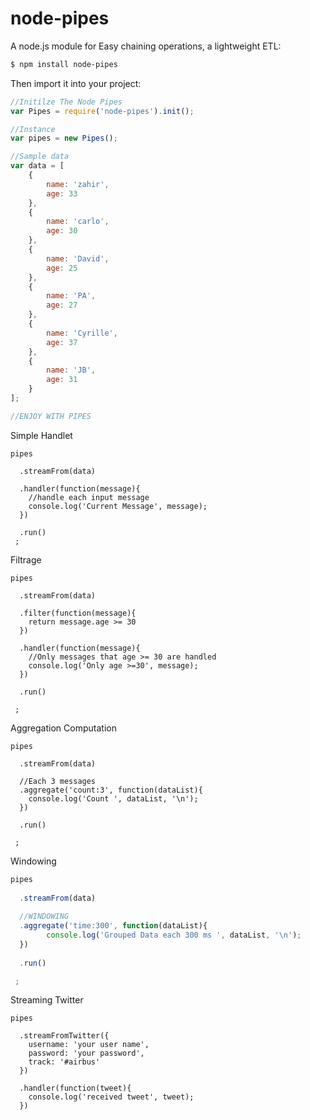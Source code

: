 node-pipes
==========

A node.js module for Easy chaining operations, a lightweight ETL:

```bash
$ npm install node-pipes
```

Then import it into your project:

```js
//Initilze The Node Pipes
var Pipes = require('node-pipes').init();

//Instance
var pipes = new Pipes();

//Sample data
var data = [
	{
		name: 'zahir',
		age: 33
	},
	{
		name: 'carlo',
		age: 30
	},
	{
		name: 'David',
		age: 25
	},
	{
		name: 'PA',
		age: 27
	},
	{
		name: 'Cyrille',
		age: 37
	},
	{
		name: 'JB',
		age: 31
	}
];

//ENJOY WITH PIPES


```


Simple Handlet
```
pipes
  
  .streamFrom(data)

  .handler(function(message){
  	//handle each input message
  	console.log('Current Message', message);
  })   

  .run()
 ;

```

Filtrage
```
pipes
  
  .streamFrom(data)

  .filter(function(message){
  	return message.age >= 30
  }) 
  
  .handler(function(message){
  	//Only messages that age >= 30 are handled
  	console.log('Only age >=30', message);
  })   
  
  .run()

 ;

```

Aggregation Computation
```
pipes
  
  .streamFrom(data)
  
  //Each 3 messages
  .aggregate('count:3', function(dataList){
  	console.log('Count ', dataList, '\n');
  })
  
  .run()

 ;

```



Windowing

```js
pipes
  
  .streamFrom(data)
  
  //WINDOWING 
  .aggregate('time:300', function(dataList){
  		console.log('Grouped Data each 300 ms ', dataList, '\n');
  })
  
  .run()

 ;
```

Streaming Twitter

```
pipes
  
  .streamFromTwitter({
  	username: 'your user name',
  	password: 'your password',
  	track: '#airbus'
  })  

  .handler(function(tweet){
  	console.log('received tweet', tweet);  	
  })

```
